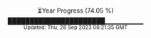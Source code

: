 <p align="center">
⏳Year Progress (74.05 %) <br>
██████████████████████▁▁▁▁▁▁▁▁ <br>
<sub>Updated: Thu, 28 Sep 2023 06:21:35 GMT</sub>
</p>

